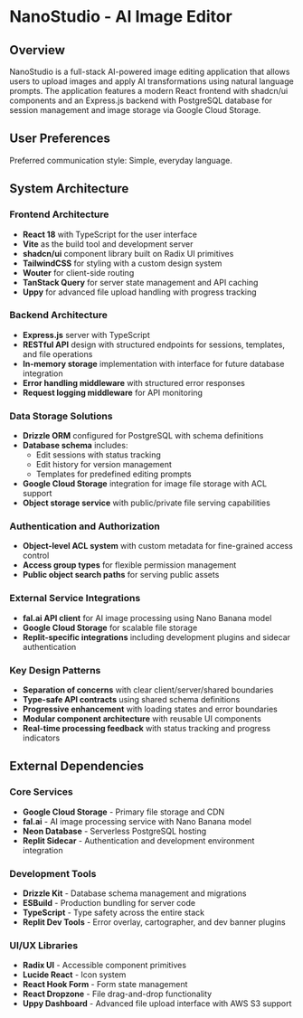 # NanoStudio - AI Image Editor

## Overview

NanoStudio is a full-stack AI-powered image editing application that allows users to upload images and apply AI transformations using natural language prompts. The application features a modern React frontend with shadcn/ui components and an Express.js backend with PostgreSQL database for session management and image storage via Google Cloud Storage.

## User Preferences

Preferred communication style: Simple, everyday language.

## System Architecture

### Frontend Architecture
- **React 18** with TypeScript for the user interface
- **Vite** as the build tool and development server
- **shadcn/ui** component library built on Radix UI primitives
- **TailwindCSS** for styling with a custom design system
- **Wouter** for client-side routing
- **TanStack Query** for server state management and API caching
- **Uppy** for advanced file upload handling with progress tracking

### Backend Architecture
- **Express.js** server with TypeScript
- **RESTful API** design with structured endpoints for sessions, templates, and file operations
- **In-memory storage** implementation with interface for future database integration
- **Error handling middleware** with structured error responses
- **Request logging middleware** for API monitoring

### Data Storage Solutions
- **Drizzle ORM** configured for PostgreSQL with schema definitions
- **Database schema** includes:
  - Edit sessions with status tracking
  - Edit history for version management
  - Templates for predefined editing prompts
- **Google Cloud Storage** integration for image file storage with ACL support
- **Object storage service** with public/private file serving capabilities

### Authentication and Authorization
- **Object-level ACL system** with custom metadata for fine-grained access control
- **Access group types** for flexible permission management
- **Public object search paths** for serving public assets

### External Service Integrations
- **fal.ai API client** for AI image processing using Nano Banana model
- **Google Cloud Storage** for scalable file storage
- **Replit-specific integrations** including development plugins and sidecar authentication

### Key Design Patterns
- **Separation of concerns** with clear client/server/shared boundaries
- **Type-safe API contracts** using shared schema definitions
- **Progressive enhancement** with loading states and error boundaries
- **Modular component architecture** with reusable UI components
- **Real-time processing feedback** with status tracking and progress indicators

## External Dependencies

### Core Services
- **Google Cloud Storage** - Primary file storage and CDN
- **fal.ai** - AI image processing service with Nano Banana model
- **Neon Database** - Serverless PostgreSQL hosting
- **Replit Sidecar** - Authentication and development environment integration

### Development Tools
- **Drizzle Kit** - Database schema management and migrations
- **ESBuild** - Production bundling for server code
- **TypeScript** - Type safety across the entire stack
- **Replit Dev Tools** - Error overlay, cartographer, and dev banner plugins

### UI/UX Libraries
- **Radix UI** - Accessible component primitives
- **Lucide React** - Icon system
- **React Hook Form** - Form state management
- **React Dropzone** - File drag-and-drop functionality
- **Uppy Dashboard** - Advanced file upload interface with AWS S3 support